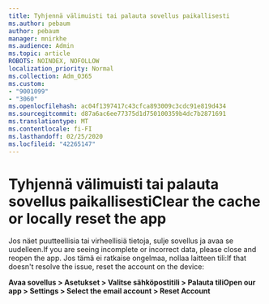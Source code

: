 ```yaml
---
title: Tyhjennä välimuisti tai palauta sovellus paikallisesti
ms.author: pebaum
author: pebaum
manager: mnirkhe
ms.audience: Admin
ms.topic: article
ROBOTS: NOINDEX, NOFOLLOW
localization_priority: Normal
ms.collection: Adm_O365
ms.custom:
- "9001099"
- "3060"
ms.openlocfilehash: ac04f1397417c43cfca893009c3cdc91e819d434
ms.sourcegitcommit: d87a6ac6ee77375d1d750100359b4dc7b2871691
ms.translationtype: MT
ms.contentlocale: fi-FI
ms.lasthandoff: 02/25/2020
ms.locfileid: "42265147"
---
```

# <a name="clear-the-cache-or-locally-reset-the-app"></a><span data-ttu-id="9dcff-102">Tyhjennä välimuisti tai palauta sovellus paikallisesti</span><span class="sxs-lookup"><span data-stu-id="9dcff-102">Clear the cache or locally reset the app</span></span>

<span data-ttu-id="9dcff-103">Jos näet puutteellisia tai virheellisiä tietoja, sulje sovellus ja avaa se uudelleen.</span><span class="sxs-lookup"><span data-stu-id="9dcff-103">If you are seeing incomplete or incorrect data, please close and reopen the app.</span></span>  <span data-ttu-id="9dcff-104">Jos tämä ei ratkaise ongelmaa, nollaa laitteen tili:</span><span class="sxs-lookup"><span data-stu-id="9dcff-104">If that doesn't resolve the issue, reset the account on the device:</span></span> 

<span data-ttu-id="9dcff-105">**Avaa sovellus > Asetukset > Valitse sähköpostitili > Palauta tili**</span><span class="sxs-lookup"><span data-stu-id="9dcff-105">**Open our app > Settings > Select the email account > Reset Account**</span></span>